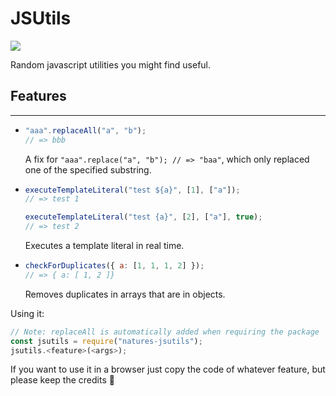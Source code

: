 # JSUtils

[![](https://img.shields.io/npm/v/JSUtils?style=flat-square)](https://www.npmjs.com/package/natures-jsutils)

Random javascript utilities you might find useful.

## Features

---

-   ```js
    "aaa".replaceAll("a", "b");
    // => bbb
    ```

    A fix for `"aaa".replace("a", "b"); // => "baa"`, which only replaced one of the specified substring.

-   ```js
    executeTemplateLiteral("test ${a}", [1], ["a"]);
    // => test 1

    executeTemplateLiteral("test {a}", [2], ["a"], true);
    // => test 2
    ```

    Executes a template literal in real time.

-   ```js
    checkForDuplicates({ a: [1, 1, 1, 2] });
    // => { a: [ 1, 2 ]}
    ```

    Removes duplicates in arrays that are in objects.

Using it:

```js
// Note: replaceAll is automatically added when requiring the package
const jsutils = require("natures-jsutils");
jsutils.<feature>(<args>);
```

If you want to use it in a browser just copy the code of whatever feature, but please keep the credits 🙂
